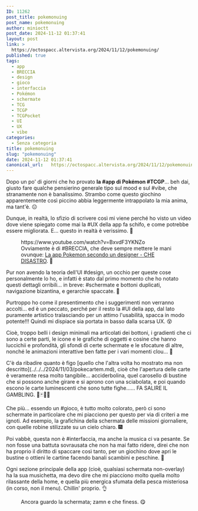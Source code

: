 ```yaml
---
ID: 11262
post_title: pokemonuing
post_name: pokemonuing
author: minioctt
post_date: 2024-11-12 01:37:41
layout: post
link: >
  https://octospacc.altervista.org/2024/11/12/pokemonuing/
published: true
tags:
  - app
  - BRECCIA
  - design
  - gioco
  - interfaccia
  - Pokémon
  - schermate
  - TCG
  - TCGP
  - TCGPocket
  - UI
  - UX
  - vibe
categories:
  - Senza categoria
title: pokemonuing
slug: "pokemonuing"
date: 2024-11-12 01:37:41
canonical_url:   https://octospacc.altervista.org/2024/11/12/pokemonuing/
---
```

<!-- wp:paragraph -->
<p markdown="1">Dopo un po' di giorni che ho provato <strong>la #app di Pokémon #TCGP</strong>... beh dai, giusto fare qualche pensierino generale tipo sul mood e sul #vibe, che stranamente non è banalissimo. Strambo come questo giochino apparentemente così piccino abbia leggermente intrappolato la mia anima, ma tant'è. 😐</p>
<!-- /wp:paragraph -->

<!-- wp:paragraph -->
<p markdown="1">Dunque, in realtà, lo sfizio di scrivere così mi viene perché ho visto un video dove viene spiegato come mai la #UX della app fa schifo, e come potrebbe essere migliorata. E... questo in realtà è verissimo. 🥲</p>
<!-- /wp:paragraph -->

<!-- wp:paragraph -->
<p markdown="1"></p>
<!-- /wp:paragraph -->

<!-- wp:embed {"url":"https://www.youtube.com/watch?v=BxvdF3YKNZo","type":"video","providerNameSlug":"youtube","responsive":true,"className":"wp-embed-aspect-16-9 wp-has-aspect-ratio"} -->
<figure class="wp-block-embed is-type-video is-provider-youtube wp-block-embed-youtube wp-embed-aspect-16-9 wp-has-aspect-ratio"><div class="wp-block-embed__wrapper">
https://www.youtube.com/watch?v=BxvdF3YKNZo
</div><figcaption class="wp-element-caption">Ovviamente è di #BRECCIA, che deve sempre mettere le mani ovunque:&nbsp;<a href="https://www.youtube.com/watch?v=BxvdF3YKNZo">La app Pokemon secondo un designer - CHE DISASTRO</a>. 🥰</figcaption></figure>
<!-- /wp:embed -->

<!-- wp:paragraph -->
<p markdown="1"></p>
<!-- /wp:paragraph -->

<!-- wp:paragraph -->
<p markdown="1">Pur non avendo la teoria dell'UI #design, un occhio per queste cose personalmente lo ho, e infatti è stato dal primo momento che ho notato questi dettagli orribili... in breve: #schermate e bottoni duplicati, navigazione bizantina, e gerarchie spaccate. 🤢</p>
<!-- /wp:paragraph -->

<!-- wp:paragraph -->
<p markdown="1">Purtroppo ho come il presentimento che i suggerimenti non verranno accolti... ed è un peccato, perché per il resto la #UI della app, dal lato puramente artistico tralasciando per un attimo l'usabilità, spacca in modo potente!!! Quindi mi dispiace sia portata in basso dalla scarsa UX. 😵</p>
<!-- /wp:paragraph -->

<!-- wp:paragraph -->
<p markdown="1">Cioè, troppo belli i design minimali ma articolati dei bottoni, i gradienti che ci sono a certe parti, le icone e le grafiche di oggetti e cosine che hanno luccichii e profondità, gli sfondi di certe schermate e le sfocature di altre, nonché le animazioni interattive ben fatte per i vari momenti clou... 🤤</p>
<!-- /wp:paragraph -->

<!-- wp:paragraph -->
<p markdown="1">C'è da ribadire quanto è figo [quello che l'altra volta ho mostrato ma non descritto](../../../2024/11/03/pokecartem.md), cioè che l'apertura delle carte è veramente resa molto tangibile... acciderbolina, quel carosello di bustine che si possono anche girare e si aprono con una sciabolata, e poi quando escono le carte luminescenti che sono tutte fighe...... FA SALIRE IL GAMBLING. 🎰🃏🎰🎴</p>
<!-- /wp:paragraph -->

<!-- wp:paragraph -->
<p markdown="1">Che più... essendo un #gioco, è tutto molto colorato, però ci sono schermate in particolare che mi piacciono per questo per via di criteri a me ignoti. Ad esempio, la grafichina della schermata delle missioni giornaliere, con quelle robine stilizzate su un cielo chiaro. 🎆</p>
<!-- /wp:paragraph -->

<!-- wp:paragraph -->
<p markdown="1">Poi vabbè, questa non è #interfaccia, ma anche la musica ci va pesante. Se non fosse una battuta sovrausata che non ha mai fatto ridere, direi che non ha proprio il diritto di spaccare così tanto, per un giochino dove apri le bustine o ottieni le cartine facendo banali scambini e peschine. 🎃</p>
<!-- /wp:paragraph -->

<!-- wp:paragraph -->
<p markdown="1">Ogni sezione principale della app (cioè, qualsiasi schermata non-overlay) ha la sua musichetta, ma devo dire che mi piacciono molto quella molto rilassante della home, e quella più energica sfumata della pesca misteriosa (in corso, non il menu). Chillin' proprio. 👌</p>
<!-- /wp:paragraph -->

<!-- wp:paragraph -->
<p markdown="1"></p>
<!-- /wp:paragraph -->

<!-- wp:image {"id":11267,"sizeSlug":"large"} -->
<figure class="wp-block-image size-large"><img src="https://octospacc.github.io/microblog-mirror/assets/uploads/2024/11/screenshot_2024-11-12-01-31-01-501_jp5919963771710069406-665x1440.jpg" alt="" class="wp-image-11267"/><figcaption class="wp-element-caption">Ancora guardo la schermata; zamn e che finess. 😋</figcaption></figure>
<!-- /wp:image -->